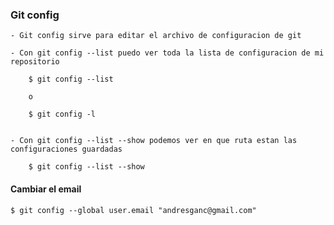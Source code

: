 
### Git config

    - Git config sirve para editar el archivo de configuracion de git

    - Con git config --list puedo ver toda la lista de configuracion de mi repositorio

        $ git config --list

        o 

        $ git config -l


    - Con git config --list --show podemos ver en que ruta estan las configuraciones guardadas 

        $ git config --list --show




#### Cambiar el email

    $ git config --global user.email "andresganc@gmail.com"